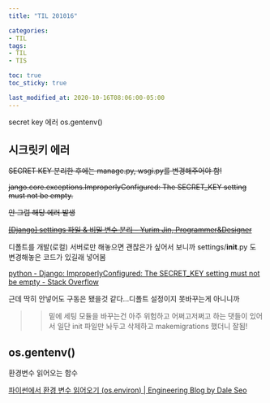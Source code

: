 ```yaml
---
title: "TIL 201016"

categories:
- TIL
tags:
- TIL
- TIS

toc: true
toc_sticky: true

last_modified_at: 2020-10-16T08:06:00-05:00
---
```

secret key 에러 os.gentenv()

## 시크릿키 에러

<del>SECRET KEY 분리한 후에는 manage.py, wsgi.py를 변경해주어야 함!</del>

<del>jango.core.exceptions.ImproperlyConfigured: The SECRET_KEY setting must not be empty.</del>
      
<del>안 그럼 해당 에러 발생</del>

<del>[\[Django\] settings 파일 & 비밀 변수 분리 – Yurim Jin, Programmer&Designer](https://milooy.wordpress.com/2016/09/05/django-seperate-settings-and-secret-file/)</del>

디폴트를 개발(로컬) 서버로만 해놓으면 괜찮은가 싶어서 보니까 settings/__init__.py 도 변경해놓은 코드가 있길래 넣어봄

[python - Django: ImproperlyConfigured: The SECRET_KEY setting must not be empty - Stack Overflow](https://stackoverflow.com/questions/19128540/django-improperlyconfigured-the-secret-key-setting-must-not-be-empty)

근데 딱히 안넣어도 구동은 됐을것 같다...디폴트 설정이지 못바꾸는게 아니니까

>> 밑에 세팅 모듈을 바꾸는건 아주 위험하고 어쩌고저쩌고 하는 댓들이 있어서 일단 init 파일만 놔두고 삭제하고 makemigrations 했더니 잘됨!


## os.gentenv()

환경변수 읽어오는 함수

[파이썬에서 환경 변수 읽어오기 (os.environ) \| Engineering Blog by Dale Seo](https://www.daleseo.com/python-os-environ/)
